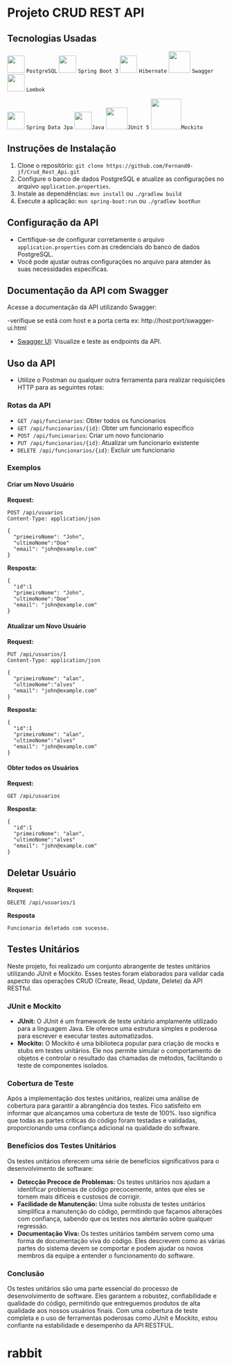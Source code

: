 # Projeto CRUD REST API

## Tecnologias Usadas

<img src="https://cdn.jsdelivr.net/gh/devicons/devicon/icons/postgresql/postgresql-original.svg" height="40" width="40"/>  `PostgreSQL`
<img src="https://cdn.jsdelivr.net/gh/devicons/devicon/icons/spring/spring-original.svg" height="40" width="40"/>  `Spring Boot 3`
<img src="https://www.vectorlogo.zone/logos/hibernate/hibernate-icon.svg" width="40" height="40">  `Hibernate`
<img src="https://www.svgrepo.com/show/374111/swagger.svg" width="50" height="50">  `Swagger`
<img src="https://raw.githubusercontent.com/projectlombok/lombok/f3a4b1b4151a9dd1646f1b170c17f5f29903f45a/src/installer/lombok/installer/lombok.svg" width="40" height="40">  `Lombok`

<img src="https://ingredient-generation-generated-ingredients.canva.com/1def92e5-cc39-4e53-bb8c-fba023d917a5?X-Amz-Algorithm=AWS4-HMAC-SHA256&X-Amz-Credential=AKIAQYCGKMUHQLRPZXQM%2F20240204%2Fus-east-1%2Fs3%2Faws4_request&X-Amz-Date=20240204T163812Z&X-Amz-Expires=113218&X-Amz-Signature=e5d4d0dbc68109b1a7e7b13f04b7361e6d0ef872ad02caf74bf6896034beb728&X-Amz-SignedHeaders=host%3Bx-amz-expected-bucket-owner&response-expires=Tue%2C%2006%20Feb%202024%2000%3A05%3A10%20GMT" width="40" height="40">  `Spring Data Jpa`
<img src="https://cdn.jsdelivr.net/gh/devicons/devicon/icons/java/java-original.svg" width="40" height="40"/>`Java`
<img src="https://cdn.jsdelivr.net/gh/devicons/devicon@latest/icons/junit/junit-original-wordmark.svg" width="50" height="50"/>`JUnit 5`
<img src="https://upload.wikimedia.org/wikipedia/commons/2/2c/Mockito_Logo.png" width="70" height="70"/>`Mockito`
          
## Instruções de Instalação

1. Clone o repositório: `git clone https://github.com/Fernand0-jf/Crud_Rest_Api.git`
2. Configure o banco de dados PostgreSQL e atualize as configurações no arquivo `application.properties`.
3. Instale as dependências: `mvn install` ou `./gradlew build`
4. Execute a aplicação: `mvn spring-boot:run` ou `./gradlew bootRun`

## Configuração da API

- Certifique-se de configurar corretamente o arquivo `application.properties` com as credenciais do banco de dados PostgreSQL.
- Você pode ajustar outras configurações no arquivo para atender às suas necessidades específicas.

## Documentação da API com Swagger

Acesse a documentação da API utilizando Swagger:

-verifique se está com host e a porta certa ex: http://host:port/swagger-ui.html
- [Swagger UI](http://localhost:8080/swagger-ui.html): Visualize e teste as endpoints da API.

## Uso da API

- Utilize o Postman ou qualquer outra ferramenta para realizar requisições HTTP para as seguintes rotas:

### Rotas da API

- `GET /api/funcionarios`: Obter todos os funcionarios
- `GET /api/funcionarios/{id}`: Obter um funcionario específico
- `POST /api/funcionarios`: Criar um novo funcionario
- `PUT /api/funcionarios/{id}`: Atualizar um funcionario existente
- `DELETE /api/funcionarios/{id}`: Excluir um funcionario

### Exemplos

#### Criar um Novo Usuário

**Request:**
```http
POST /api/usuarios
Content-Type: application/json

{
  "primeiroNome": "John",
  "ultimoNome":"Doe"
  "email": "john@example.com"
}
```
**Resposta:**
```http
{
  "id":1
  "primeiroNome": "John",
  "ultimoNome":"Doe"
  "email": "john@example.com"
}
```

#### Atualizar um Novo Usuário

**Request:**
```http
PUT /api/usuarios/1
Content-Type: application/json

{
  "primeiroNome": "alan",
  "ultimoNome":"alves"
  "email": "john@example.com"
}
```
**Resposta:**
```http
{
  "id":1
  "primeiroNome": "alan",
  "ultimoNome":"alves"
  "email": "john@example.com"
}
```
#### Obter todos os Usuários

**Request:**
```http
GET /api/usuarios
```
**Resposta:**
```http
{
  "id":1
  "primeiroNome": "alan",
  "ultimoNome":"alves"
  "email": "john@example.com"
}
```
## Deletar Usuário

**Request:**
```http
DELETE /api/usuarios/1
```
**Resposta**
```http
Funcionario deletado com sucesso.
```
## Testes Unitários

Neste projeto, foi realizado um conjunto abrangente de testes unitários utilizando JUnit e Mockito. Esses testes foram elaborados para validar cada aspecto das operações CRUD (Create, Read, Update, Delete) da API RESTful.

### JUnit e Mockito

- **JUnit:** O JUnit é um framework de teste unitário amplamente utilizado para a linguagem Java. Ele oferece uma estrutura simples e poderosa para escrever e executar testes automatizados.
- **Mockito:** O Mockito é uma biblioteca popular para criação de mocks e stubs em testes unitários. Ele nos permite simular o comportamento de objetos e controlar o resultado das chamadas de métodos, facilitando o teste de componentes isolados.

### Cobertura de Teste

Após a implementação dos testes unitários, realizei uma análise de cobertura para garantir a abrangência dos testes. Fico satisfeito em informar que alcançamos uma cobertura de teste de 100%. Isso significa que todas as partes críticas do código foram testadas e validadas, proporcionando uma confiança adicional na qualidade do software.

### Benefícios dos Testes Unitários

Os testes unitários oferecem uma série de benefícios significativos para o desenvolvimento de software:

- **Detecção Precoce de Problemas:** Os testes unitários nos ajudam a identificar problemas de código precocemente, antes que eles se tornem mais difíceis e custosos de corrigir.
- **Facilidade de Manutenção:** Uma suíte robusta de testes unitários simplifica a manutenção do código, permitindo que façamos alterações com confiança, sabendo que os testes nos alertarão sobre qualquer regressão.
- **Documentação Viva:** Os testes unitários também servem como uma forma de documentação viva do código. Eles descrevem como as várias partes do sistema devem se comportar e podem ajudar os novos membros da equipe a entender o funcionamento do software.

### Conclusão

Os testes unitários são uma parte essencial do processo de desenvolvimento de software. Eles garantem a robustez, confiabilidade e qualidade do código, permitindo que entreguemos produtos de alta qualidade aos nossos usuários finais. Com uma cobertura de teste completa e o uso de ferramentas poderosas como JUnit e Mockito, estou confiante na estabilidade e desempenho da API RESTFUL.
# rabbit
